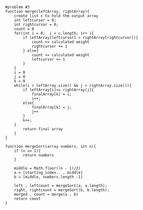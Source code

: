     #problem #3 
    function merge(leftArray, rightArray){
        create list c to hold the output array
        int leftcursor = 0;
        int rightcursor = 0;
        count = 0
        for(int i = 0;  i < c.length; i++ ){
            if leftArray[leftcursor] > rightArray[rightcursor]){
                count += calculated weight
                rightcursor += 1
            } else{
                count += calculated weight
                leftcursor += 1
            }
        }
        i = 0
        j = 0
        k = 0
        while(i < leftArray.size() && j < rightArray.size()){
            if leftArray[i]<= rightArray[j]{
                finalArray[k] = i;
                i++;
            else{
                finalArray[k] = j;
                j++
            }
            k++;
        }
            return final array
        }
    }

    function mergeSort(array numbers, int n){
        if (n == 1){
            return numbers
        }

        middle = Math.floor((n - 1)/2)
        a = [starting_index.. , middle]
        b = [middle, numbers.length -1]

        left , leftcount = mergeSort(a, a.length);
        right, rightcount = mergeSort(b, b.length);
        merged , count = merge(a , b)
        return count
    }
